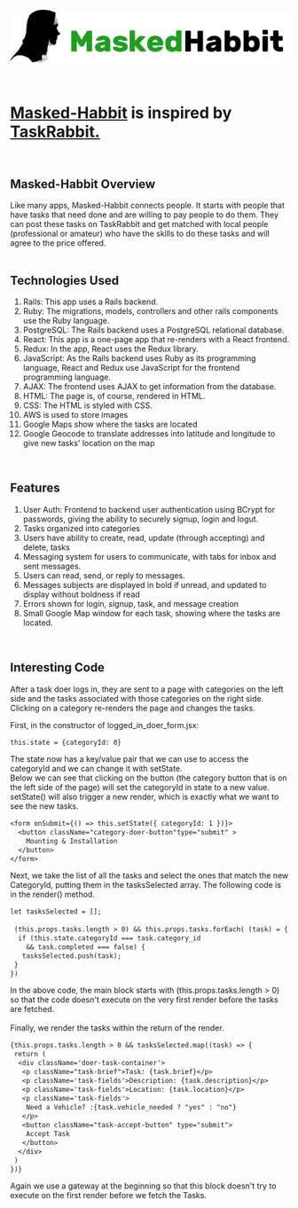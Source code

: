 

<a href="http://masked-habbit.herokuapp.com/?#"><img src="./app/assets/images/Logo1.jpg" alt="logo"></a>

<br>
<h1><a href="http://masked-habbit.herokuapp.com/?#">Masked-Habbit</a> is inspired by <a href="https://www.taskrabbit.com/">TaskRabbit.</a></h1>
<br>
 
<h2>Masked-Habbit Overview</h2>
Like many apps, Masked-Habbit connects people. It starts with people that have tasks that need done and are willing to pay people to do them. They can post these tasks on TaskRabbit and get matched with local people (professional or amateur) who have the skills to do these tasks and will agree to the price offered.
<br><br>
<h2>Technologies Used</h2>
<ol>
	<li>Rails: This app uses a Rails backend.</li>
	<li>Ruby: The migrations, models, controllers and other rails components use the Ruby language.</li>
	<li>PostgreSQL: The Rails backend uses a PostgreSQL relational database.
	<li>React: This app is a one-page app that re-renders with a React frontend.</li>
	<li>Redux: In the app, React uses the Redux library.</li>
	<li>JavaScript: As the Rails backend uses Ruby as its programming language, React and Redux use JavaScript for the frontend programming language.</li>
	<li>AJAX: The frontend uses AJAX to get information from the database.
	<li>HTML: The page is, of course, rendered in HTML.</li>
	<li>CSS: The HTML is styled with CSS.
  <li>AWS is used to store images</li>
  <li>Google Maps show where the tasks are located</li>
  <li>Google Geocode to translate addresses into latitude and longitude to give new tasks' location on the map</li>
</ol>
<br>
<h2>Features</h2>
<ol>
	<li>User Auth: Frontend to backend user authentication using BCrypt for passwords, giving the ability to securely signup, login and logut. </li>
	<li>Tasks organized into categories</li>
	<li>Users have ability to create, read, update (through accepting) and delete, tasks</li>
  <li>Messaging system for users to communicate, with tabs for inbox and sent messages.</li>
  <li>Users can read, send, or reply to messages.
  <li>Messages subjects are displayed in bold if unread, and updated to display without boldness if read </li>
  <li>Errors shown for login, signup, task, and message creation</li>
  <li>Small Google Map window for each task, showing where the tasks are located.</li>
</ol>
<br>


<h2>Interesting Code</h2>
After a task doer logs in, they are sent to a page with categories on the left side and the tasks associated with those categories on the right side. Clicking on a category re-renders the page and changes the tasks.
<br>

First, in the constructor of logged_in_doer_form.jsx:
```
this.state = {categoryId: 0}
```
The state now has a key/value pair that we can use to access the categoryId and we can change it with setState.<br>
Below we can see that clicking on the button (the category button that is on the left side of the page) will set the categoryId in state to a new value. setState() will also trigger a new render, which is exactly what we want to see the new tasks.

```
<form onSubmit={() => this.setState({ categoryId: 1 })}>
  <button className="category-doer-button"type="submit" >
    Mounting & Installation
  </button>
</form>
```
Next, we take the list of all the tasks and select the ones that match the new CategoryId, putting them in the tasksSelected array. The following code is in the render() method.
```
let tasksSelected = [];
	
 (this.props.tasks.length > 0) && this.props.tasks.forEach( (task) = {
  if (this.state.categoryId === task.category_id 
	&& task.completed === false) {
   tasksSelected.push(task);
 }
})
```
In the above code, the main block starts with (this.props.tasks.length > 0) so that the code doesn't execute on the very first render before the tasks are fetched.<br><br>
Finally, we render the tasks within the return of the render.
```
{this.props.tasks.length > 0 && tasksSelected.map((task) => {
 return (
  <div className='doer-task-container'>
   <p className="task-brief">Task: {task.brief}</p>
   <p className='task-fields'>Description: {task.description}</p>
   <p className='task-fields'>Location: {task.location}</p>
   <p className='task-fields'>
    Need a Vehicle? :{task.vehicle_needed ? "yes" : "no"}
   </p>
   <button className="task-accept-button" type="submit">
    Accept Task
   </button>
  </div>
 )
})}
```
Again we use a gateway at the beginning so that this block doesn't try to execute on the first render before we fetch the Tasks.
